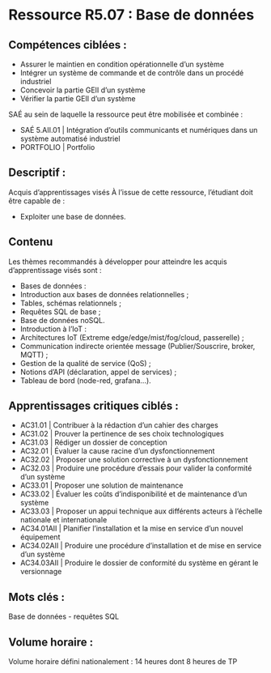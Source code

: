 # Ressource R5.07 : Base de données

## Compétences ciblées :

- Assurer le maintien en condition opérationnelle d’un système
- Intégrer un système de commande et de contrôle dans un procédé industriel
- Concevoir la partie GEII d’un système
- Vérifier la partie GEII d’un système

SAÉ au sein de laquelle la ressource peut être mobilisée et combinée :

- SAÉ 5.AII.01 | Intégration d’outils communicants et numériques dans un système automatisé industriel
- PORTFOLIO | Portfolio

## Descriptif :

Acquis d’apprentissages visés
À l’issue de cette ressource, l’étudiant doit être capable de :

- Exploiter une base de données.

## Contenu

Les thèmes recommandés à développer pour atteindre les acquis d’apprentissage visés sont :

- Bases de données :
- Introduction aux bases de données relationnelles ;
- Tables, schémas relationnels ;
- Requêtes SQL de base ;
- Base de données noSQL.
- Introduction à l’IoT :
- Architectures IoT (Extreme edge/edge/mist/fog/cloud, passerelle) ;
- Communication indirecte orientée message (Publier/Souscrire, broker, MQTT) ;
- Gestion de la qualité de service (QoS) ;
- Notions d’API (déclaration, appel de services) ;
- Tableau de bord (node-red, grafana...).

## Apprentissages critiques ciblés :

- AC31.01 | Contribuer à la rédaction d’un cahier des charges
- AC31.02 | Prouver la pertinence de ses choix technologiques
- AC31.03 | Rédiger un dossier de conception
- AC32.01 | Évaluer la cause racine d’un dysfonctionnement
- AC32.02 | Proposer une solution corrective à un dysfonctionnement
- AC32.03 | Produire une procédure d’essais pour valider la conformité d’un système
- AC33.01 | Proposer une solution de maintenance
- AC33.02 | Évaluer les coûts d’indisponibilité et de maintenance d’un système
- AC33.03 | Proposer un appui technique aux différents acteurs à l’échelle nationale et internationale
- AC34.01AII | Planifier l’installation et la mise en service d’un nouvel équipement
- AC34.02AII | Produire une procédure d’installation et de mise en service d’un système
- AC34.03AII | Produire le dossier de conformité du système en gérant le versionnage

## Mots clés :

Base de données - requêtes SQL

## Volume horaire :

Volume horaire défini nationalement : 14 heures dont 8 heures de TP
